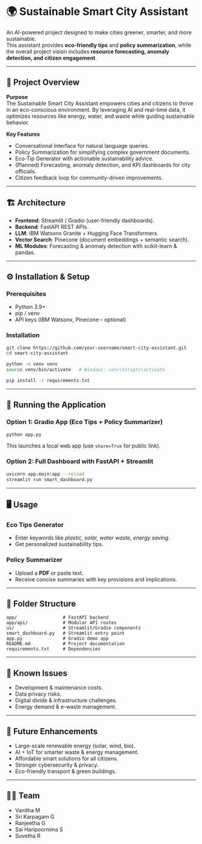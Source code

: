 # 🌍 Sustainable Smart City Assistant  

An AI-powered project designed to make cities greener, smarter, and more sustainable.  
This assistant provides **eco-friendly tips** and **policy summarization**, while the overall project vision includes **resource forecasting, anomaly detection, and citizen engagement**.  

---

## 📖 Project Overview  

**Purpose**  
The Sustainable Smart City Assistant empowers cities and citizens to thrive in an eco-conscious environment. By leveraging AI and real-time data, it optimizes resources like energy, water, and waste while guiding sustainable behavior.  

**Key Features**  
- Conversational Interface for natural language queries.  
- Policy Summarization for simplifying complex government documents.  
- Eco-Tip Generator with actionable sustainability advice.  
- (Planned) Forecasting, anomaly detection, and KPI dashboards for city officials.  
- Citizen feedback loop for community-driven improvements.  

---

## 🏗️ Architecture  

- **Frontend**: Streamlit / Gradio (user-friendly dashboards).  
- **Backend**: FastAPI REST APIs.  
- **LLM**: IBM Watsonx Granite + Hugging Face Transformers.  
- **Vector Search**: Pinecone (document embeddings + semantic search).  
- **ML Modules**: Forecasting & anomaly detection with scikit-learn & pandas.  

---

## ⚙️ Installation & Setup  

### Prerequisites  
- Python 3.9+  
- pip / venv  
- API keys (IBM Watsonx, Pinecone – optional)  

### Installation  
```bash
git clone https://github.com/your-username/smart-city-assistant.git
cd smart-city-assistant

python -m venv venv
source venv/bin/activate   # Windows: venv\Scripts\activate

pip install -r requirements.txt
```  

---

## 🚀 Running the Application  

### Option 1: Gradio App (Eco Tips + Policy Summarizer)  
```bash
python app.py
```  
This launches a local web app (use `share=True` for public link).  

### Option 2: Full Dashboard with FastAPI + Streamlit  
```bash
uvicorn app.main:app --reload
streamlit run smart_dashboard.py
```  

---

## 🖥️ Usage  

### Eco Tips Generator  
- Enter keywords like *plastic, solar, water waste, energy saving*.  
- Get personalized sustainability tips.  

### Policy Summarizer  
- Upload a **PDF** or paste text.  
- Receive concise summaries with key provisions and implications.  

---

## 📂 Folder Structure  

```
app/                 # FastAPI backend
app/api/             # Modular API routes
ui/                  # Streamlit/Gradio components
smart_dashboard.py   # Streamlit entry point
app.py               # Gradio demo app
README.md            # Project documentation
requirements.txt     # Dependencies
```

---

## 🐞 Known Issues  
- Development & maintenance costs.  
- Data privacy risks.  
- Digital divide & infrastructure challenges.  
- Energy demand & e-waste management.  

---

## 🔮 Future Enhancements  
- Large-scale renewable energy (solar, wind, bio).  
- AI + IoT for smarter waste & energy management.  
- Affordable smart solutions for all citizens.  
- Stronger cybersecurity & privacy.  
- Eco-friendly transport & green buildings.  

---

## 👨‍💻 Team  
- Vanitha M  
- Sri Karpagam G  
- Ranjeetha G  
- Sai Haripoornima S  
- Suvetha R  
